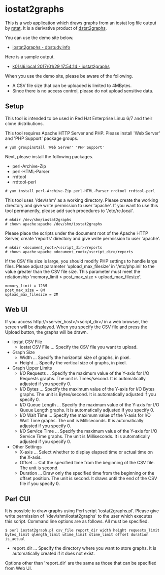 # iostat2graphs

This is a web application which draws graphs from an iostat log file output by [rstat](https://github.com/sh2/rstat). It is a derivative product of [dstat2graphs](https://github.com/sh2/dstat2graphs).

You can use the demo site below.

- [iostat2graphs - dbstudy.info](http://dbstudy.info/iostat2graphs)

Here is a sample output.

- [k01sl6.local 2017/01/29 17:54:14 - iostat2graphs](http://dbstudy.info/iostat2graphs/reports/20170129-190230_hUjRTRUR/)

When you use the demo site, please be aware of the following.

- A CSV file size that can be uploaded is limited to 4MBytes.
- Since there is no access control, please do not upload sensitive data.

## Setup

This tool is intended to be used in Red Hat Enterprise Linux 6/7 and their clone distributions.

This tool requires Apache HTTP Server and PHP. Please install 'Web Server' and 'PHP Support' package groups.

    # yum groupinstall 'Web Server' 'PHP Support'

Next, please install the following packages.

- perl-Archive-Zip
- perl-HTML-Parser
- rrdtool
- rrdtool-perl

<!-- dummy comment line for breaking list -->

    # yum install perl-Archive-Zip perl-HTML-Parser rrdtool rrdtool-perl

This tool uses '/dev/shm' as a working directory. Please create the working directory and give write permission to user 'apache'. If you want to use this tool permanently, please add such procedures to '/etc/rc.local'.

    # mkdir /dev/shm/iostat2graphs
    # chown apache:apache /dev/shm/iostat2graphs

Please place the scripts under the document root of the Apache HTTP Server, create 'reports' directory and give write permission to user 'apache'.

    # mkdir <document_root>/<script_dir>/reports
    # chown apache:apache <document_root>/<script_dir>/reports

If the CSV file size is large, you should modify PHP settings to handle large files. Please adjust parameter 'upload\_max\_filesize' in '/etc/php.ini' to the value greater than the CSV file size. This parameter must meet the relationship 'memory\_limit &gt; post\_max\_size &gt; upload\_max\_filesize'.

    memory_limit = 128M
    post_max_size = 8M
    upload_max_filesize = 2M

## Web UI

If you access http://&lt;server\_host&gt;/&lt;script\_dir&gt;/ in a web browser, the screen will be displayed. When you specify the CSV file and press the Upload button, the graphs will be drawn.

- iostat CSV File
    - iostat CSV File ... Specify the CSV file you want to upload.
- Graph Size
    - Width ... Specify the horizontal size of graphs, in pixel.
    - Height ... Specify the vertical size of graphs, in pixel.
- Graph Upper Limits
    - I/O Requests ... Specify the maximum value of the Y-axis for I/O Requests graphs. The unit is Times/second. It is automatically adjusted if you specify 0.
    - I/O Bytes ... Specify the maximum value of the Y-axis for I/O Bytes graphs. The unit is Bytes/second. It is automatically adjusted if you specify 0.
    - I/O Queue Length ... Specify the maximum value of the Y-axis for I/O Queue Length graphs. It is automatically adjusted if you specify 0.
    - I/O Wait Time ... Specify the maximum value of the Y-axis for I/O Wait Time graphs. The unit is Milliseconds. It is automatically adjusted if you specify 0.
    - I/O Service Time ... Specify the maximum value of the Y-axis for I/O Service Time graphs. The unit is Milliseconds. It is automatically adjusted if you specify 0.
- Other Settings
    - X-axis ... Select whether to display elapsed time or actual time on the X-axis.
    - Offset ... Cut the specified time from the beginning of the CSV file. The unit is second.
    - Duration ... Draw only the specified time from the beginning or the offset position. The unit is second. It draws until the end of the CSV file if you specify 0.

## Perl CUI

It is possible to draw graphs using Perl script 'iostat2graphs.pl'. Please give write permission of '/dev/shm/iostat2graphs' to the user which executes this script. Command line options are as follows. All must be specified.

    $ perl iostat2graph.pl csv_file report_dir width height requests_limit bytes_limit qlength_limit wtime_limit stime_limit offset duration is_actual

- report_dir ... Specify the directory where you want to store graphs. It is automatically created if it does not exist.

Options other than 'report_dir' are the same as those that can be specified from Web UI.
